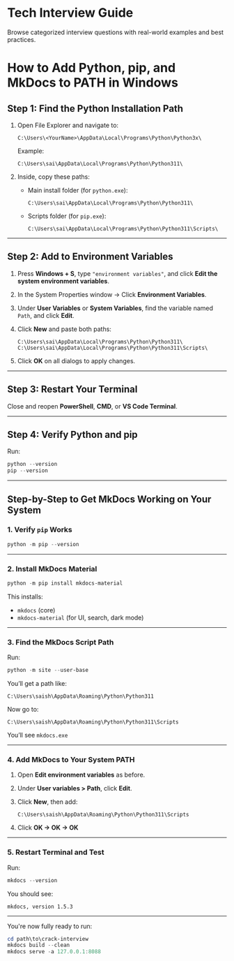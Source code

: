 # Tech Interview Guide

Browse categorized interview questions with real-world examples and best practices.

# How to Add Python, pip, and MkDocs to PATH in Windows

## Step 1: Find the Python Installation Path

1. Open File Explorer and navigate to:

   ```
   C:\Users\<YourName>\AppData\Local\Programs\Python\Python3x\
   ```

   Example:

   ```
   C:\Users\sai\AppData\Local\Programs\Python\Python311\
   ```

2. Inside, copy these paths:

   - Main install folder (for `python.exe`):
     ```
     C:\Users\sai\AppData\Local\Programs\Python\Python311\
     ```
   - Scripts folder (for `pip.exe`):
     ```
     C:\Users\sai\AppData\Local\Programs\Python\Python311\Scripts\
     ```

---

## Step 2: Add to Environment Variables

1. Press **Windows + S**, type `"environment variables"`, and click **Edit the system environment variables**.

2. In the System Properties window → Click **Environment Variables**.

3. Under **User Variables** or **System Variables**, find the variable named `Path`, and click **Edit**.

4. Click **New** and paste both paths:

   ```
   C:\Users\sai\AppData\Local\Programs\Python\Python311\
   C:\Users\sai\AppData\Local\Programs\Python\Python311\Scripts\
   ```

5. Click **OK** on all dialogs to apply changes.

---

## Step 3: Restart Your Terminal

Close and reopen **PowerShell**, **CMD**, or **VS Code Terminal**.

---

## Step 4: Verify Python and pip

Run:

```powershell
python --version
pip --version
```

---

## Step-by-Step to Get MkDocs Working on Your System

### 1. Verify `pip` Works

```powershell
python -m pip --version
```

---

### 2. Install MkDocs Material

```powershell
python -m pip install mkdocs-material
```

This installs:

- `mkdocs` (core)
- `mkdocs-material` (for UI, search, dark mode)

---

### 3. Find the MkDocs Script Path

Run:

```powershell
python -m site --user-base
```

You’ll get a path like:

```
C:\Users\saish\AppData\Roaming\Python\Python311
```

Now go to:

```
C:\Users\saish\AppData\Roaming\Python\Python311\Scripts
```

You’ll see `mkdocs.exe`

---

### 4. Add MkDocs to Your System PATH

1. Open **Edit environment variables** as before.

2. Under **User variables > Path**, click **Edit**.

3. Click **New**, then add:

   ```
   C:\Users\saish\AppData\Roaming\Python\Python311\Scripts
   ```

4. Click **OK → OK → OK**

---

### 5. Restart Terminal and Test

Run:

```powershell
mkdocs --version
```

You should see:

```
mkdocs, version 1.5.3
```

---

You're now fully ready to run:

```powershell
cd path\to\crack-interview
mkdocs build --clean
mkdocs serve -a 127.0.0.1:8088
```
